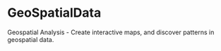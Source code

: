 # GeoSpatialData
Geospatial Analysis - Create interactive maps, and discover patterns in geospatial data.
